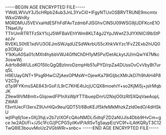 -----BEGIN AGE ENCRYPTED FILE-----
YWdlLWVuY3J5cHRpb24ub3JnL3YxCi0+IFgyNTUxOSBRVTRUNE9mcmtxWkxGWnRy
M0RDMUJ5VEVxaHdESFhFdFAvTzdmbFJlSGhvClN5U09WSG9jUDFKcnE1OTNaeUIy
TTIrUmRTRTFzSkY1cjJ5WFBaVEhYWm8KLT4gJ2YpJWwtZ3JlYXNlCi9lbStPazJv
RVEKLS0tIE1xdVU3OEJmSWJqdUZSdWkrbU55cXhkVkYzc1FvZ2Exb2hUQ0p3OXpU
Y1kKuA0Sa01cMXt4hybbVWJ4GfNChDH1yM5Pv/DetALkytJU/mQwY47Mkc3oswWj
Adrfo8dWULoKO15IIcQgQBzInroDzmpHb51uPYD/rpZa4DUssOvCvVbyBt7urq5L
H9EUayGNT+1PsgRHwCiZjAexOPMsW+OjewKa79lGIjbcXMrJkD7h9hAH4P8V2C5y
dTp9FYKmsSAE843rGoF/L9rC7KHE4tJcjUCQX8moehiY+so2KjMi5j+jsIrMqbJK
Z9ew9lVM8mIt+GIqowdFP1nXsWpYTTlbuepDnrU2NxjO0tzRISXQqVaeAopLZWAR
f3vrtUecFl3erxZ9UvHlQx9eu/QDT51/6BoKEJf5kfeMkMhzkZzld0edO/4dHSkU
wjlIPq6j1oe+0Xj3fqLv2b7zIXOFcQAoNMDLi5dtqFZD2aNUJls4Dbb9HvCm+gce
Iw2ADi/Fi+/J5c1FcG/jPCPG5yilKvIP/kR5vTg5aypEizVC9f+iLAtKQRyT3C12
TwQ8lE3bouvMoUz2VGbWRr+snbc=
-----END AGE ENCRYPTED FILE-----
